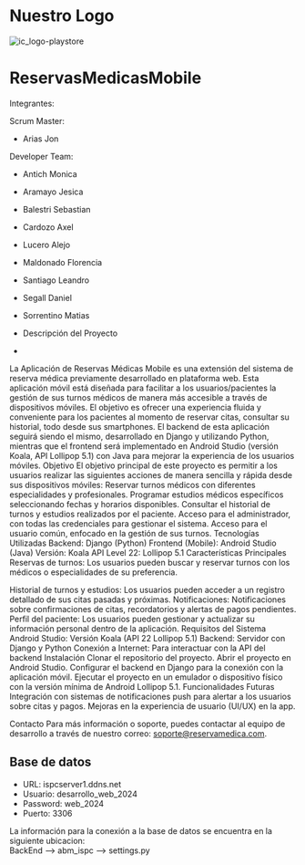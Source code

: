 # Nuestro Logo

![ic_logo-playstore](https://github.com/user-attachments/assets/39eb885f-6366-4a77-86f5-f375b3e65823)


# ReservasMedicasMobile 

Integrantes:

Scrum Master: 

* Arias Jon

Developer Team: 

* Antich Monica
* Aramayo Jesica
* Balestri Sebastian
* Cardozo Axel
* Lucero Alejo
* Maldonado Florencia
* Santiago Leandro
* Segall Daniel
* Sorrentino Matias

* Descripción del Proyecto
* 
La Aplicación de Reservas Médicas Mobile es una extensión del sistema de reserva médica previamente desarrollado en plataforma web. Esta aplicación móvil está diseñada para facilitar a los usuarios/pacientes la gestión de sus turnos médicos de manera más accesible a través de dispositivos móviles. El objetivo es ofrecer una experiencia fluida y conveniente para los pacientes al momento de reservar citas, consultar su historial, todo desde sus smartphones.
El backend de esta aplicación seguirá siendo el mismo, desarrollado en Django y utilizando Python, mientras que el frontend será implementado en Android Studio (versión Koala, API Lollipop 5.1) con Java para mejorar la experiencia de los usuarios móviles.
Objetivo
El objetivo principal de este proyecto es permitir a los usuarios realizar las siguientes acciones de manera sencilla y rápida desde sus dispositivos móviles:
Reservar turnos médicos con diferentes especialidades y profesionales.
Programar estudios médicos específicos seleccionando fechas y horarios disponibles.
Consultar el historial de turnos y estudios realizados por el paciente.
Acceso para el administrador, con todas las credenciales para gestionar el sistema.
Acceso para el usuario común, enfocado en la gestión de sus turnos.
Tecnologías Utilizadas
Backend: Django (Python)
Frontend (Mobile): Android Studio (Java)
Versión:  Koala
API Level 22: Lollipop 5.1
Características Principales
Reservas de turnos: Los usuarios pueden buscar y reservar turnos con los médicos o especialidades de su preferencia.

Historial de turnos y estudios: Los usuarios pueden acceder a un registro detallado de sus citas pasadas y próximas.
Notificaciones: Notificaciones sobre confirmaciones de citas, recordatorios y alertas de pagos pendientes.
Perfil del paciente: Los usuarios pueden gestionar y actualizar su información personal dentro de la aplicación.
Requisitos del Sistema
Android Studio: Versión  Koala (API 22 Lollipop 5.1)
Backend: Servidor con Django y Python
Conexión a Internet: Para interactuar con la API del backend 
Instalación
Clonar el repositorio del proyecto.
Abrir el proyecto en Android Studio.
Configurar el backend en Django para la conexión con la aplicación móvil.
Ejecutar el proyecto en un emulador o dispositivo físico con la versión mínima de Android Lollipop 5.1.
Funcionalidades Futuras
Integración con sistemas de notificaciones push para alertar a los usuarios sobre citas y pagos.
Mejoras en la experiencia de usuario (UI/UX) en la app.

Contacto
Para más información o soporte, puedes contactar al equipo de desarrollo a través de nuestro correo: soporte@reservamedica.com.


## Base de datos
* URL: ispcserver1.ddns.net  
* Usuario: desarrollo_web_2024  
* Password: web_2024  
* Puerto: 3306

La información para la conexión a la base de datos se encuentra en la siguiente ubicacion:  
BackEnd --> abm_ispc --> settings.py 
